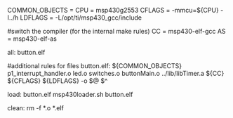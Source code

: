 COMMON_OBJECTS  = 
CPU             = msp430g2553
CFLAGS          = -mmcu=${CPU} -I../h
LDFLAGS		= -L/opt/ti/msp430_gcc/include

#switch the compiler (for the internal make rules)
CC              = msp430-elf-gcc
AS              = msp430-elf-as

all: button.elf 

#additional rules for files
button.elf: ${COMMON_OBJECTS} p1_interrupt_handler.o led.o switches.o buttonMain.o ../lib/libTimer.a
	${CC} ${CFLAGS} ${LDFLAGS} -o $@ $^

load: button.elf
	msp430loader.sh button.elf

clean:
	rm -f *.o *.elf
